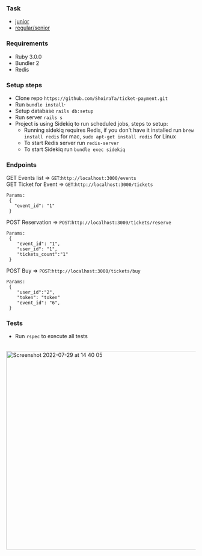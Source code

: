 ### Task

- [junior](task_junior.md)
- [regular/senior](task_regular_senior.md)

### Requirements

- Ruby 3.0.0
- Bundler 2
- Redis

### Setup steps

- Clone repo `https://github.com/ShoiraTa/ticket-payment.git`
- Run `bundle install`·
- Setup database `rails db:setup`
- Run server `rails s`
- Project is using Sidekiq to run scheduled jobs, steps to setup:
  - Running sidekiq requires Redis, if you don't have it installed run `brew install redis` for mac, `sudo apt-get install redis` for Linux
  - To start Redis server run `redis-server`
  - To start Sidekiq run `bundle exec sidekiq`

### Endpoints

GET Events list => `GET`:`http://localhost:3000/events`
<br/>
GET Ticket for Event => `GET`:`http://localhost:3000/tickets`

```
Params:
 {
   "event_id": "1"
 }
```

POST Reservation => `POST`:`http://localhost:3000/tickets/reserve`

```
Params:
 {
    "event_id": "1",
    "user_id": "1",
    "tickets_count":"1"
 }
```

POST Buy => `POST`:`http://localhost:3000/tickets/buy`

```
Params:
 {
    "user_id":"2",
    "token": "token"
    "event_id": "6",
 }
```

### Tests

- Run `rspec` to execute all tests
<br/>
<img width="528" alt="Screenshot 2022-07-29 at 14 40 05" src="https://user-images.githubusercontent.com/77038610/181742482-8020dc23-945a-4edf-8911-5dc87886c4d8.png">

